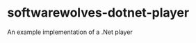 softwarewolves-dotnet-player
============================

An example implementation of a .Net player